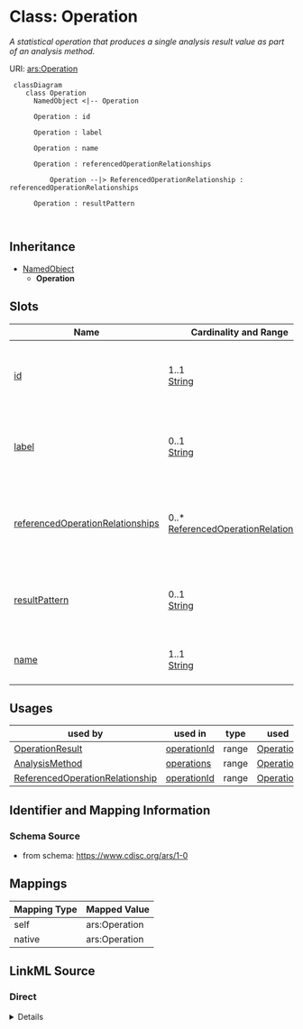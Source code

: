 # Class: Operation


_A statistical operation that produces a single analysis result value as part of an analysis method._





URI: [ars:Operation](https://www.cdisc.org/ars/1-0/Operation)




```mermaid
 classDiagram
    class Operation
      NamedObject <|-- Operation
      
      Operation : id
        
      Operation : label
        
      Operation : name
        
      Operation : referencedOperationRelationships
        
          Operation --|> ReferencedOperationRelationship : referencedOperationRelationships
        
      Operation : resultPattern
        
      
```




## Inheritance
* [NamedObject](NamedObject.md)
    * **Operation**



## Slots

| Name | Cardinality and Range | Description | Inheritance |
| ---  | --- | --- | --- |
| [id](id.md) | 1..1 <br/> [String](String.md) | The assigned identifying value for the instance of the class | direct |
| [label](label.md) | 0..1 <br/> [String](String.md) | A short informative description that may be used for display | direct |
| [referencedOperationRelationships](referencedOperationRelationships.md) | 0..* <br/> [ReferencedOperationRelationship](ReferencedOperationRelationship.md) | Relationships to other operations indicating how the result of the referenced... | direct |
| [resultPattern](resultPattern.md) | 0..1 <br/> [String](String.md) | The default pattern or format to apply to the result for display | direct |
| [name](name.md) | 1..1 <br/> [String](String.md) | The name for the instance of the class | [NamedObject](NamedObject.md) |





## Usages

| used by | used in | type | used |
| ---  | --- | --- | --- |
| [OperationResult](OperationResult.md) | [operationId](operationId.md) | range | [Operation](Operation.md) |
| [AnalysisMethod](AnalysisMethod.md) | [operations](operations.md) | range | [Operation](Operation.md) |
| [ReferencedOperationRelationship](ReferencedOperationRelationship.md) | [operationId](operationId.md) | range | [Operation](Operation.md) |






## Identifier and Mapping Information







### Schema Source


* from schema: https://www.cdisc.org/ars/1-0





## Mappings

| Mapping Type | Mapped Value |
| ---  | ---  |
| self | ars:Operation |
| native | ars:Operation |





## LinkML Source

<!-- TODO: investigate https://stackoverflow.com/questions/37606292/how-to-create-tabbed-code-blocks-in-mkdocs-or-sphinx -->

### Direct

<details>
```yaml
name: Operation
description: A statistical operation that produces a single analysis result value
  as part of an analysis method.
from_schema: https://www.cdisc.org/ars/1-0
rank: 1000
is_a: NamedObject
slots:
- id
- label
- referencedOperationRelationships
- resultPattern

```
</details>

### Induced

<details>
```yaml
name: Operation
description: A statistical operation that produces a single analysis result value
  as part of an analysis method.
from_schema: https://www.cdisc.org/ars/1-0
rank: 1000
is_a: NamedObject
attributes:
  id:
    name: id
    description: The assigned identifying value for the instance of the class.
    from_schema: https://www.cdisc.org/ars/1-0
    rank: 1000
    identifier: true
    alias: id
    owner: Operation
    domain_of:
    - ReportingEvent
    - AnalysisCategorization
    - AnalysisCategory
    - Analysis
    - AnalysisMethod
    - Operation
    - ReferencedOperationRelationship
    - Output
    - OutputDisplay
    - DisplaySubSection
    - AnalysisSet
    - GroupingFactor
    - Group
    - DataSubset
    - ReferenceDocument
    - TerminologyExtension
    - SponsorTerm
    range: string
    required: true
  label:
    name: label
    description: A short informative description that may be used for display.
    from_schema: https://www.cdisc.org/ars/1-0
    rank: 1000
    alias: label
    owner: Operation
    domain_of:
    - AnalysisCategorization
    - AnalysisCategory
    - AnalysisMethod
    - Operation
    - AnalysisSet
    - GroupingFactor
    - Group
    - DataSubset
    - PageRef
    range: string
  referencedOperationRelationships:
    name: referencedOperationRelationships
    description: Relationships to other operations indicating how the result of the
      referenced operation are used in the calculation of the result for this operation.
    from_schema: https://www.cdisc.org/ars/1-0
    rank: 1000
    multivalued: true
    alias: referencedOperationRelationships
    owner: Operation
    domain_of:
    - Operation
    range: ReferencedOperationRelationship
    inlined: true
    inlined_as_list: true
  resultPattern:
    name: resultPattern
    description: The default pattern or format to apply to the result for display.
    comments:
    - May be a textual representation of a generic result to be displayed in a table
      shell (e.g. XX.X) or a machine readable formatting instruction.
    from_schema: https://www.cdisc.org/ars/1-0
    rank: 1000
    alias: resultPattern
    owner: Operation
    domain_of:
    - Operation
    range: string
  name:
    name: name
    description: The name for the instance of the class.
    from_schema: https://www.cdisc.org/ars/1-0
    rank: 1000
    alias: name
    owner: Operation
    domain_of:
    - NamedObject
    range: string
    required: true

```
</details>
